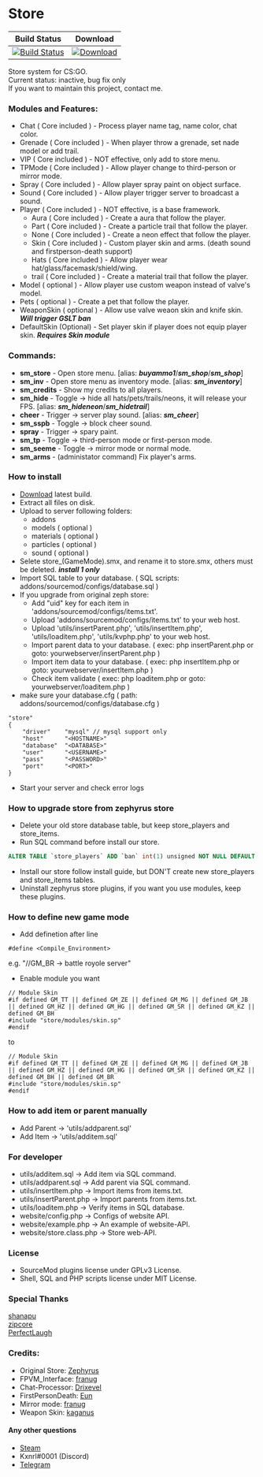 # Store

|Build Status|Download|
|---|---
|[![Build Status](https://travis-ci.com/Kxnrl/Store.svg?branch=master)](https://travis-ci.com/Kxnrl/Store) |[![Download](https://static.kxnrl.com/images/web/buttons/download.png)](https://build.kxnrl.com/Store/)  
  
  
Store system for CS:GO.  
Current status: inactive, bug fix only  
If you want to maintain this project, contact me.  
  
  
  
### Modules and Features:
* Chat ( Core included )  - Process player name tag, name color, chat color.
* Grenade ( Core included ) - When player throw a grenade, set nade model or add trail.
* VIP ( Core included ) - NOT effective, only add to store menu.
* TPMode ( Core included ) - Allow player change to third-person or mirror mode.
* Spray ( Core included ) - Allow player spray paint on object surface.
* Sound ( Core included ) - Allow player trigger server to broadcast a sound.
* Player ( Core included ) - NOT effective, is a base framework.
  * Aura ( Core included ) - Create a aura that follow the player.
  * Part ( Core included ) - Create a particle trail that follow the player.
  * None ( Core included ) - Create a neon effect that follow the player.
  * Skin ( Core included ) - Custom player skin and arms. (death sound and firstperson-death support)
  * Hats ( Core included ) - Allow player wear hat/glass/facemask/shield/wing.
  * trail ( Core included ) - Create a material trail that follow the player.
* Model ( optional ) - Allow player use custom weapon instead of valve's model.
* Pets ( optional ) - Create a pet that follow the player.
* WeaponSkin ( optional ) - Allow use valve weaon skin and knife skin. ***Will trigger GSLT ban***
* DefaultSkin (Optional) - Set player skin if player does not equip player skin. ***Requires Skin module***
  
  
### Commands:
* **sm_store** - Open store menu. [alias: ***buyammo1***/***sm_shop***/***sm_shop***]
* **sm_inv** - Open store menu as inventory mode. [alias: ***sm_inventory***]
* **sm_credits** - Show my credits to all players.
* **sm_hide** - Toggle -> hide all hats/pets/trails/neons, it will release your FPS. [alias: ***sm_hideneon***/***sm_hidetrail***]
* **cheer** - Trigger -> server play sound. [alias: ***sm_cheer***]
* **sm_sspb** - Toggle -> block cheer sound.
* **spray** - Trigger -> spary paint.
* **sm_tp** - Toggle -> third-person mode or first-person mode.
* **sm_seeme** - Toggle -> mirror mode or normal mode.
* **sm_arms** - (administator command) Fix player's arms.
  
  
### How to install
* [Download](https://build.kxnrl.com/Store/) latest build.
* Extract all files on disk.
* Upload to server following folders: 
  * addons 
  * models ( optional )
  * materials ( optional )
  * particles ( optional )
  * sound ( optional )
* Selete store_(GameMode).smx, and rename it to store.smx, others must be deleted. ***install 1 only***
* Import SQL table to your database. ( SQL scripts: addons/sourcemod/configs/database.sql )
* If you upgrade from original zeph store: 
  - Add "uid" key for each item in 'addons/sourcemod/configs/items.txt'.  
  - Upload 'addons/sourcemod/configs/items.txt' to your web host.  
  - Upload 'utils/insertParent.php', 'utils/insertItem.php', 'utils/loaditem.php', 'utils/kvphp.php' to your web host.  
  - Import parent data to your database. ( exec: php insertParent.php or goto: yourwebserver/insertParent.php )
  - Import item data to your database. ( exec: php insertItem.php or goto: yourwebserver/insertItem.php )
  - Check item validate ( exec: php loaditem.php or goto: yourwebserver/loaditem.php )
* make sure your database.cfg ( path: addons/sourcemod/configs/database.cfg )
``` keyvalues
"store"
{
    "driver"    "mysql" // mysql support only
    "host"      "<HOSTNAME>"
    "database"  "<DATABASE>"
    "user"      "<USERNAME>"
    "pass"      "<PASSWORD>"
    "port"      "<PORT>"
}
```
* Start your server and check error logs
  
  
### How to upgrade store from zephyrus store
* Delete your old store database table, but keep store_players and store_items.  
* Run SQL command before install our store.  
``` SQL
ALTER TABLE `store_players` ADD `ban` int(1) unsigned NOT NULL DEFAULT '0';  
```
* Install our store follow install guide, but DON'T create new store_players and store_items tables. 
* Uninstall zephyrus store plugins, if you want you use modules, keep these plugins.  
  
  
### How to define new game mode
* Add definetion after line 
``` sourcepawn
#define <Compile_Environment>
```
e.g. "//GM_BR -> battle royole server"
* Enable module you want
``` sourcepawn
// Module Skin
#if defined GM_TT || defined GM_ZE || defined GM_MG || defined GM_JB || defined GM_HZ || defined GM_HG || defined GM_SR || defined GM_KZ || defined GM_BH
#include "store/modules/skin.sp"
#endif
```
to
``` sourcepawn
// Module Skin
#if defined GM_TT || defined GM_ZE || defined GM_MG || defined GM_JB || defined GM_HZ || defined GM_HG || defined GM_SR || defined GM_KZ || defined GM_BH || defined GM_BR
#include "store/modules/skin.sp"
#endif
``` 
  
  
### How to add item or parent manually  
* Add Parent -> 'utils/addparent.sql'
* Add Item -> 'utils/additem.sql'
  
  
### For developer
* utils/additem.sql -> Add item via SQL command.
* utils/addparent.sql -> Add parent via SQL command.
* utils/insertItem.php -> Import items from items.txt.
* utils/insertParent.php -> Import parents from items.txt.
* utils/loaditem.php -> Verify items in SQL database.
* website/config.php -> Configs of website API.
* website/example.php -> An example of website-API.
* website/store.class.php -> Store web-API.
  
  
### License  
* SourceMod plugins license under GPLv3 License.  
* Shell, SQL and PHP scripts license under MIT License.  
  
  
### Special Thanks
[shanapu](https://github.com/shanapu "GitHub")  
[zipcore](https://github.com/zipcore "GitHub")  
[PerfectLaugh](https://github.com/PerfectLaugh "GitHub")
  
  
### Credits:  
- Original Store: [Zephyrus](https://github.com/dvarnai "GitHub")  
- FPVM_Interface: [franug](https://github.com/Franc1sco "GitHub")  
- Chat-Processor: [Drixevel](https://github.com/Drixevel "GitHub")  
- FirstPersonDeath: [Eun](https://forums.alliedmods.net/member.php?u=102471 "AlliedModders")  
- Mirror mode: [franug](https://github.com/Franc1sco "GitHub") 
- Weapon Skin: [kaganus](https://github.com/kaganus "GitHub") 
  
  
#### Any other questions
* [Steam](https://steamcommunity.com/profiles/76561198048432253/)
* Kxnrl#0001 (Discord)
* [Telegram](https://t.me/Kxnrl)
  
  
